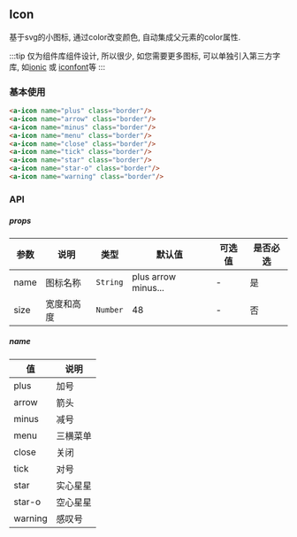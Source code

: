 ## Icon
基于svg的小图标, 通过color改变颜色, 自动集成父元素的color属性.

:::tip
仅为组件库组件设计, 所以很少, 如您需要更多图标, 可以单独引入第三方字库, 如[ionic](https://ionicframework.com/docs/ionicons/) 或 [iconfont](http://www.iconfont.cn/)等
:::

### 基本使用
``` html
<a-icon name="plus" class="border"/>
<a-icon name="arrow" class="border"/>
<a-icon name="minus" class="border"/>
<a-icon name="menu" class="border"/>
<a-icon name="close" class="border"/>
<a-icon name="tick" class="border"/>
<a-icon name="star" class="border"/>
<a-icon name="star-o" class="border"/>
<a-icon name="warning" class="border"/>
```

### API

##### props
| 参数 | 说明 | 类型 | 默认值 | 可选值 |是否必选
|-----------|-----------|-----------|-------------|-------------|-------------|
| name | 图标名称 | `String` | plus arrow minus... |-|是|
| size | 宽度和高度 | `Number` | 48 |-|否|


##### name 
| 值 | 说明 | 
|-----------|-----------|
| plus | 加号 | 
| arrow | 箭头 | 
| minus | 减号 | 
| menu | 三横菜单 | 
| close | 关闭 | 
| tick | 对号 | 
| star | 实心星星 | 
| star-o | 空心星星 | 
| warning | 感叹号 |

